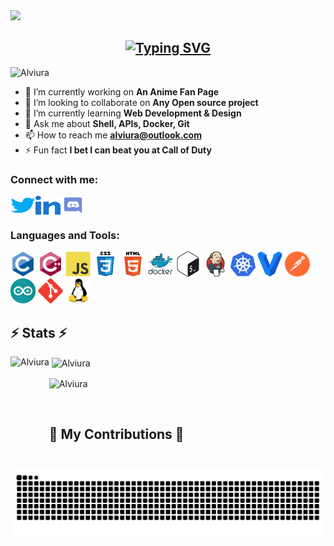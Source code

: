 <img src="https://user-images.githubusercontent.com/74038190/213910845-af37a709-8995-40d6-be59-724526e3c3d7.gif"/>
<h2 align="center">
<a href="https://git.io/typing-svg"><img src="https://readme-typing-svg.demolab.com?font=Roboto&size=38&pause=1000&color=61DAA3FF&center=true&width=1007&height=80&lines=Hello+%F0%9F%91%8B%2C+my+name+is+%E2%88%86LV%C3%8FN;I+Write%2C+Test+and+Deploy+code.;Yes+I'm+a+DevOps+Engineer." alt="Typing SVG" /></a>
</h2>

<p align="left"> <img src="https://komarev.com/ghpvc/?username=Alviura&label=Profile%20views&color=0e75b6&style=flat" alt="Alviura" /> </p>

- 🔭 I’m currently working on **An Anime Fan Page**
- 👯 I’m looking to collaborate on **Any Open source project**
- 🌱 I’m currently learning **Web Development & Design**
- 💬 Ask me about **Shell, APIs, Docker, Git**
- 📫 How to reach me **alviura@outlook.com**
- ⚡ Fun fact **I bet I can beat you at Call of Duty**
<h3 align="left">Connect with me:</h3>
<p align="left">
<a href="https://twitter.com/alviura" target="blank"><img align="center" src="https://raw.githubusercontent.com/teamedwardforever/Readme-Generator/71f25dd8b98329b168142a6b782a107b75eab178/svg/Social/twitter.svg" alt="alviura" height="30" width="40" /></a><a href="https://linkedin.com/in/alvin-mwaura-733785261" target="blank"><img align="center" src="https://raw.githubusercontent.com/teamedwardforever/Readme-Generator/71f25dd8b98329b168142a6b782a107b75eab178/svg/Social/linked-in-alt.svg" alt="alvin-mwaura-733785261" height="30" width="40" /></a><a href="https://discord.gg/4768" target="blank"><img align="center" src="https://raw.githubusercontent.com/teamedwardforever/Readme-Generator/71f25dd8b98329b168142a6b782a107b75eab178/svg/Social/discord.svg" alt="4768" height="30" width="40" /></a></p>

<h3 align="left">Languages and Tools:</h3>
<p align="left">
<img src="https://raw.githubusercontent.com/teamedwardforever/Readme-Generator/71f25dd8b98329b168142a6b782a107b75eab178/svg/Skills/Languages/c-original.svg" alt="C" width="40" height="40"/>
<img src="https://raw.githubusercontent.com/teamedwardforever/Readme-Generator/71f25dd8b98329b168142a6b782a107b75eab178/svg/Skills/Languages/cplusplus-original.svg" alt="CPP" width="40" height="40"/>
<img src="https://raw.githubusercontent.com/teamedwardforever/Readme-Generator/71f25dd8b98329b168142a6b782a107b75eab178/svg/Skills/Languages/javascript-original.svg" alt="Javascript" width="40" height="40"/>
<img src="https://raw.githubusercontent.com/teamedwardforever/Readme-Generator/71f25dd8b98329b168142a6b782a107b75eab178/svg/Skills/Frontend/css3-original-wordmark.svg" alt="Css" width="40" height="40"/>
<img src="https://raw.githubusercontent.com/teamedwardforever/Readme-Generator/71f25dd8b98329b168142a6b782a107b75eab178/svg/Skills/Frontend/html5-original-wordmark.svg" alt="HTML" width="40" height="40"/>
<img src="https://raw.githubusercontent.com/teamedwardforever/Readme-Generator/71f25dd8b98329b168142a6b782a107b75eab178/svg/Skills/Devops/docker-original-wordmark.svg" alt="Docker" width="40" height="40"/>
<img src="https://raw.githubusercontent.com/teamedwardforever/Readme-Generator/71f25dd8b98329b168142a6b782a107b75eab178/svg/Skills/Devops/gnu_bash-icon.svg" alt="Gnu Bash" width="40" height="40"/>
<img src="https://raw.githubusercontent.com/teamedwardforever/Readme-Generator/71f25dd8b98329b168142a6b782a107b75eab178/svg/Skills/Devops/jenkins-icon.svg" alt="Jenkins" width="40" height="40"/>
<img src="https://raw.githubusercontent.com/teamedwardforever/Readme-Generator/71f25dd8b98329b168142a6b782a107b75eab178/svg/Skills/Devops/kubernetes-icon.svg" alt="Kubernetes" width="40" height="40"/>
<img src="https://raw.githubusercontent.com/teamedwardforever/Readme-Generator/71f25dd8b98329b168142a6b782a107b75eab178/svg/Skills/Devops/vagrantup-icon.svg" alt="Vagrantup" width="40" height="40"/>
<img src="https://raw.githubusercontent.com/teamedwardforever/Readme-Generator/71f25dd8b98329b168142a6b782a107b75eab178/svg/Skills/Software/getpostman-icon.svg" alt="Postman" width="40" height="40"/>
<img src="https://raw.githubusercontent.com/teamedwardforever/Readme-Generator/71f25dd8b98329b168142a6b782a107b75eab178/svg/Skills/Other/arduino-1.svg" alt="Arduino" width="40" height="40"/>
<img src="https://raw.githubusercontent.com/teamedwardforever/Readme-Generator/71f25dd8b98329b168142a6b782a107b75eab178/svg/Skills/Other/git-scm-icon.svg" alt="Git" width="40" height="40"/>
<img src="https://raw.githubusercontent.com/teamedwardforever/Readme-Generator/71f25dd8b98329b168142a6b782a107b75eab178/svg/Skills/Other/linux-original.svg" alt="Linux" width="40" height="40"/>
</p>

<h2 align="left">⚡ Stats ⚡</h2>
<img align="left" height="180em" src="https://github-readme-stats.vercel.app/api/top-langs/?username=Alviura&layout=compact&theme=nightowl" alt=Alviura />

<p>&nbsp;<img align="center" height="180em" src="https://github-readme-stats.vercel.app/api?username=Alviura&show_icons=true&locale=en&theme=nord" alt="Alviura" /></p>

<p><img align="center" height="180em" src="https://github-readme-streak-stats.herokuapp.com/?user=Alviura&theme=dracula" alt="Alviura" /></p>
<br>
<h2 align="left">🐍 My Contributions 🐍</h2>
<br>
<img alt="snake eating my contributions" src="https://raw.githubusercontent.com/Alviura/Alviura/output/github-contribution-grid-snake-dark.svg" />
